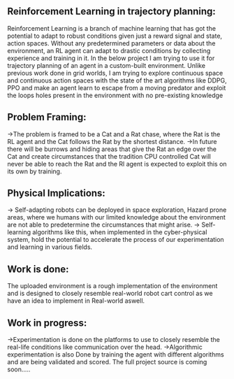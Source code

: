 Reinforcement Learning in trajectory planning:
----------------------------------------------

Reinforcement Learning is a branch of machine learning that has got the potential to adapt to robust conditions given just a reward signal and state, action spaces. Without any predetermined parameters or data about the environment, an RL agent can adapt to drastic conditions by collecting experience and training in it. In the below project I am trying to use it for trajectory planning of an agent in a custom-built environment.
Unlike previous work done in grid worlds, I am trying to explore continuous space and continuous action spaces with the state of the art algorithms like DDPG, PPO and make an agent learn to escape from a moving predator and exploit the loops holes present in the environment with no pre-existing knowledge 

Problem Framing:
----------------
->The problem is framed to be a Cat and a Rat chase,  where the Rat is the RL agent and the Cat follows the Rat by the shortest distance.
->In future there will be burrows and hiding areas that give the Rat an edge over the Cat and create circumstances that the tradition CPU controlled Cat will never be able to reach the Rat and the Rl agent is expected to exploit this on its own by training.

Physical Implications:
----------------------
-> Self-adapting robots can be deployed in space exploration, Hazard prone areas, where we humans with our limited knowledge about the environment are not able to predetermine the circumstances that might arise.
-> Self-learning algorithms like this, when implemented in the cyber-physical system, hold the potential to accelerate the process of our experimentation and learning in various fields.

Work is done:
----------
The uploaded environment is a rough implementation of the environment and is designed to closely resemble real-world robot cart control as we have an idea to implement in Real-world aswell.

Work in progress:
-----------------
->Experimentation is done on the platforms to use to closely resemble the real-life conditions like communication over the head.
->Algorithmic experimentation is also Done by training the agent with different algorithms and are being validated and scored.
The full project source is coming soon.....
